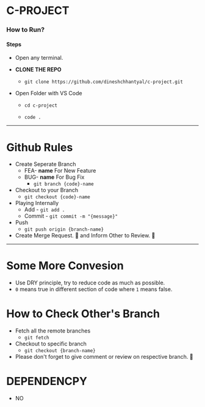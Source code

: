 # C-PROJECT

### How to Run?

#### Steps

- Open any terminal.
- **CLONE THE REPO**

  - `git clone https://github.com/dineshchhantyal/c-project.git`

- Open Folder with VS Code

  - `cd c-project`

  - `code .`

---

# Github Rules

- Create Seperate Branch
  - FEA- **name** For New Feature
  - BUG- **name** For Bug Fix
    - `git branch {code}-name`
- Checkout to your Branch
  - `git checkout {code}-name`
- Playing Internally
  - Add - `git add .`
  - Commit - `git commit -m "{message}"`
- Push
  - `git push origin {branch-name}`
- Create Merge Request. 🎉 and Inform Other to Review. 🕺

---

# Some More Convesion

- Use DRY principle, try to reduce code as much as possible.
- `0` means true in different section of code where `1` means false.
# How to Check Other's Branch

- Fetch all the remote branches
  - `git fetch`
- Checkout to specific branch
  - `git checkout {branch-name}`
- Please don't forget to give comment or review on respective branch. 🕺

# DEPENDENCPY

- NO
